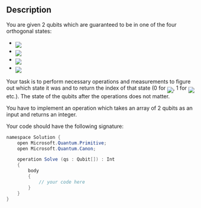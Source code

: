 ## Description

<div><p>You are given 2 qubits which are guaranteed to be in one of the four orthogonal states:</p><ul><li> <img align="middle" class="tex-formula" src="./29382/file/W06AMNAb.png" style="max-width: 100.0%;max-height: 100.0%;"></li><li> <img align="middle" class="tex-formula" src="./29382/file/57IYrglA.png" style="max-width: 100.0%;max-height: 100.0%;"></li><li> <img align="middle" class="tex-formula" src="./29382/file/k21EDv5l.png" style="max-width: 100.0%;max-height: 100.0%;"></li><li> <img align="middle" class="tex-formula" src="./29382/file/16u5s9If.png" style="max-width: 100.0%;max-height: 100.0%;"></li></ul><p>Your task is to perform necessary operations and measurements to figure out which state it was and to return the index of that state (0 for <img align="middle" class="tex-formula" src="./29382/file/90uSSw4X.png" style="max-width: 100.0%;max-height: 100.0%;">, 1 for <img align="middle" class="tex-formula" src="./29382/file/xRQk6aal.png" style="max-width: 100.0%;max-height: 100.0%;"> etc.). The state of the qubits after the operations does not matter.</p><p>You have to implement an operation which takes an array of 2 qubits as an input and returns an integer. </p><p>Your code should have the following signature:</p>

```java
namespace Solution {
    open Microsoft.Quantum.Primitive;
    open Microsoft.Quantum.Canon;

    operation Solve (qs : Qubit[]) : Int
    {
        body
        {
            // your code here
        }
    }
}
```

</div>
